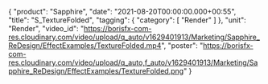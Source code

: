 {
   "product": "Sapphire",
   "date": "2021-08-20T00:00:00.000+00:55",  
   "title": "S_TextureFolded",
   "tagging": {
   "category": [
      "Render"
    ]
   },
   "unit": "Render",
   "video_id": "https://borisfx-com-res.cloudinary.com/video/upload/q_auto/v1629401913/Marketing/Sapphire_ReDesign/EffectExamples/TextureFolded.mp4",
   "poster": "https://borisfx-com-res.cloudinary.com/video/upload/q_auto,f_auto/v1629401913/Marketing/Sapphire_ReDesign/EffectExamples/TextureFolded.png"
}